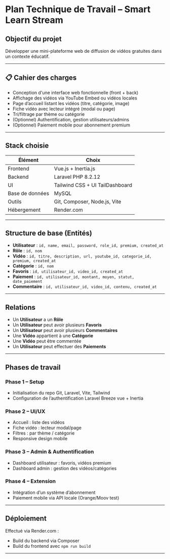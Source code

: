#  Plan Technique de Travail – Smart Learn Stream

##  Objectif du projet

Développer une mini-plateforme web de diffusion de vidéos gratuites dans un contexte éducatif.

---

## 📋 Cahier des charges

- Conception d'une interface web fonctionnelle (front + back)
- Affichage des vidéos via YouTube Embed ou vidéos locales
- Page d’accueil listant les vidéos (titre, catégorie, image)
- Fiche vidéo avec lecteur intégré (modal ou page)
- Tri/filtrage par thème ou catégorie
- (Optionnel) Authentification, gestion utilisateurs/admins
- (Optionnel) Paiement mobile pour abonnement premium

---

## Stack choisie

| Élément         | Choix                            |
|----------------|----------------------------------|
| Frontend        | Vue.js + Inertia.js              |
| Backend         | Laravel PHP 8.2.12               |
| UI              | Tailwind CSS + UI TailDashboard  |
| Base de données | MySQL                            |
| Outils          | Git, Composer, Node.js, Vite     |
| Hébergement     | Render.com                       |

---

## Structure de base (Entités)

- **Utilisateur** : `id, name, email, password, role_id, premium, created_at`
- **Rôle** : `id, nom`
- **Vidéo** : `id, titre, description, url, youtube_id, categorie_id, premium, created_at`
- **Catégorie** : `id, nom`
- **Favoris** : `id, utilisateur_id, video_id, created_at`
- **Paiement** : `id, utilisateur_id, montant, moyen, statut, date_paiement`
- **Commentaire** : `id, utilisateur_id, video_id, contenu, created_at`

---

##  Relations

- Un **Utilisateur** a un **Rôle**
- Un **Utilisateur** peut avoir plusieurs **Favoris**
- Un **Utilisateur** peut avoir plusieurs **Commentaires**
- Une **Vidéo** appartient à une **Catégorie**
- Une **Vidéo** peut être commentée
- Un **Utilisateur** peut effectuer des **Paiements**

---

## Phases de travail

### Phase 1 – Setup
- Initialisation du repo Git, Laravel, Vite, Tailwind
- Configuration de l’authentification Laravel Breeze vue + Inertia

### Phase 2 – UI/UX
- Accueil : liste des vidéos
- Fiche vidéo : lecteur modal/page
- Filtres : par thème / catégorie
- Responsive design mobile

### Phase 3 – Admin & Authentification
- Dashboard utilisateur : favoris, vidéos premium
- Dashboard admin : gestion des vidéos/catégories

### Phase 4 – Extension 
- Intégration d’un système d’abonnement
- Paiement mobile via API locale (Orange/Moov test)

---

## Déploiement

Effectué via Render.com :
- Build du backend via Composer
- Build du frontend avec `npm run build`


---

